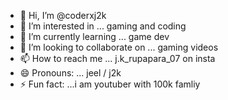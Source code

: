 - 👋 Hi, I’m @coderxj2k
- 👀 I’m interested in ... gaming and coding
- 🌱 I’m currently learning ... game dev
- 💞️ I’m looking to collaborate on ... gaming videos
- 📫 How to reach me ... j.k_rupapara_07 on insta 
- 😄 Pronouns: ... jeel / j2k
- ⚡ Fun fact: ...i am youtuber with 100k famliy

<!---
coderxj2k/coderxj2k is a ✨ special ✨ repository because its `README.md` (this file) appears on your GitHub profile.
You can click the Preview link to take a look at your changes.
--->
